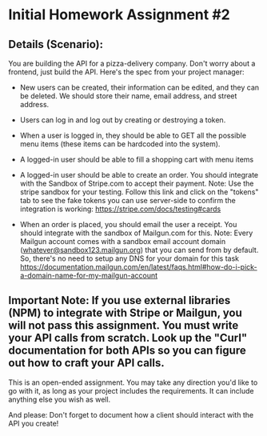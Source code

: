 # Initial Homework Assignment #2

## Details (Scenario):

You are building the API for a pizza-delivery company. Don't worry about a frontend, just build the API. Here's the spec from your project manager:

- New users can be created, their information can be edited, and they can be deleted. We should store their name, email address, and street address.

- Users can log in and log out by creating or destroying a token.

- When a user is logged in, they should be able to GET all the possible menu items (these items can be hardcoded into the system).

- A logged-in user should be able to fill a shopping cart with menu items

- A logged-in user should be able to create an order. You should integrate with the Sandbox of Stripe.com to accept their payment. Note: Use the stripe sandbox for your testing. Follow this link and click on the "tokens" tab to see the fake tokens you can use server-side to confirm the integration is working: https://stripe.com/docs/testing#cards

- When an order is placed, you should email the user a receipt. You should integrate with the sandbox of Mailgun.com for this. Note: Every Mailgun account comes with a sandbox email account domain (whatever@sandbox123.mailgun.org) that you can send from by default. So, there's no need to setup any DNS for your domain for this task https://documentation.mailgun.com/en/latest/faqs.html#how-do-i-pick-a-domain-name-for-my-mailgun-account

## Important Note: If you use external libraries (NPM) to integrate with Stripe or Mailgun, you will not pass this assignment. You must write your API calls from scratch. Look up the "Curl" documentation for both APIs so you can figure out how to craft your API calls.

This is an open-ended assignment. You may take any direction you'd like to go with it, as long as your project includes the requirements. It can include anything else you wish as well. 

And please: Don't forget to document how a client should interact with the API you create!
